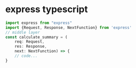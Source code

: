 # express typescript
```typescript
import express from "express"
import {Request, Response, NextFunction} from 'express'
// middle layer
const calculate_summary = (
	req: Request, 
	res: Response, 
	next: NextFunction) => {
	// code...
}
```
